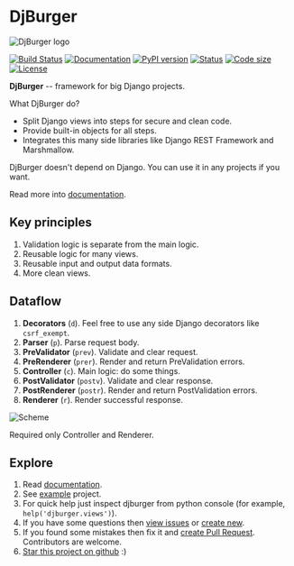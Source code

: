 # DjBurger

![DjBurger logo](wiki/source/imgs/logo.png)

[![Build Status](https://travis-ci.org/orsinium/djburger.svg?branch=master)](https://travis-ci.org/orsinium/djburger) [![Documentation](https://readthedocs.org/projects/djburger/badge/)](https://djburger.readthedocs.io/en/latest/) [![PyPI version](https://img.shields.io/pypi/v/djburger.svg)](https://pypi.python.org/pypi/djburger) [![Status](https://img.shields.io/pypi/status/djburger.svg)](https://pypi.python.org/pypi/djburger) [![Code size](https://img.shields.io/github/languages/code-size/orsinium/djburger.svg)](https://github.com/orsinium/djburger) [![License](https://img.shields.io/pypi/l/djburger.svg)](LICENSE)

**DjBurger** -- framework for big Django projects.

What DjBurger do?

* Split Django views into steps for secure and clean code.
* Provide built-in objects for all steps.
* Integrates this many side libraries like Django REST Framework and Marshmallow.

DjBurger doesn't depend on Django. You can use it in any projects if you want.

Read more into [documentation](https://djburger.readthedocs.io/en/latest/).

## Key principles

1. Validation logic is separate from the main logic.
2. Reusable logic for many views.
3. Reusable input and output data formats.
4. More clean views.


## Dataflow

1. **Decorators** (`d`). Feel free to use any side Django decorators like `csrf_exempt`.
2. **Parser** (`p`). Parse request body.
3. **PreValidator** (`prev`). Validate and clear request.
4. **PreRenderer** (`prer`). Render and return PreValidation errors.
5. **Controller** (`c`). Main logic: do some things.
6. **PostValidator** (`postv`). Validate and clear response.
7. **PostRenderer** (`postr`). Render and return PostValidation errors.
8. **Renderer** (`r`). Render successful response.

![Scheme](wiki/source/imgs/scheme.png)

Required only Controller and Renderer.

## Explore

1. Read [documentation](https://djburger.readthedocs.io/en/latest/).
1. See [example](example/) project.
1. For quick help just inspect djburger from python console (for example, `help('djburger.views')`).
1. If you have some questions then [view issues](https://github.com/orsinium/djburger/issues) or [create new](https://github.com/orsinium/djburger/issues/new).
1. If you found some mistakes then fix it and [create Pull Request](https://github.com/orsinium/djburger/compare). Contributors are welcome.
1. [Star this project on github](https://github.com/orsinium/djburger) :)
